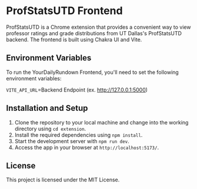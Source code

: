 # ProfStatsUTD Frontend

ProfStatsUTD is a Chrome extension that provides a convenient way to view professor ratings and grade distributions from UT Dallas's ProfStatsUTD backend. The frontend is built using Chakra UI and Vite.

## Environment Variables
To run the YourDailyRundown Frontend, you'll need to set the following environment variables:

`VITE_API_URL`=Backend Endpoint (ex. http://127.0.0.1:5000) <br/>

## Installation and Setup
1. Clone the repository to your local machine and change into the working directory using `cd extension`.
2. Install the required dependencies using `npm install`.
3. Start the development server with `npm run dev`.
4. Access the app in your browser at `http://localhost:5173/`.

## License
This project is licensed under the MIT License.